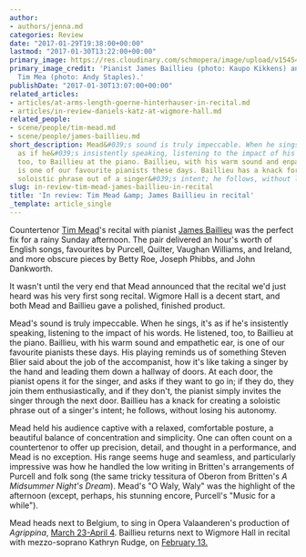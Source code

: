 ```yaml
---
author:
- authors/jenna.md
categories: Review
date: "2017-01-29T19:38:00+00:00"
lastmod: "2017-01-30T13:22:00+00:00"
primary_image: https://res.cloudinary.com/schmopera/image/upload/v1545409169/media/webhook-uploads/1485778609267/2017-01-30---MeadBaillieu.jpg.jpg
primary_image_credit: 'Pianist James Baillieu (photo: Kaupo Kikkens) and countertenor
  Tim Mea (photo: Andy Staples).'
publishDate: "2017-01-30T13:07:00+00:00"
related_articles:
- articles/at-arms-length-goerne-hinterhauser-in-recital.md
- articles/in-review-daniels-katz-at-wigmore-hall.md
related_people:
- scene/people/tim-mead.md
- scene/people/james-baillieu.md
short_description: Mead&#039;s sound is truly impeccable. When he sings, it&#039;s
  as if he&#039;s insistently speaking, listening to the impact of his words. He listened,
  too, to Baillieu at the piano. Baillieu, with his warm sound and enpathetic ear,
  is one of our favourite pianists these days. Baillieu has a knack for creating a
  soloistic phrase out of a singer&#039;s intent; he follows, without losing his autonomy.
slug: in-review-tim-mead-james-baillieu-in-recital
title: 'In review: Tim Mead &amp; James Baillieu in recital'
_template: article_single
---
```


Countertenor [Tim Mead](/scene/people/tim-mead/)'s recital with pianist [James Baillieu](/scene/people/james-baillieu/) was the perfect fix for a rainy Sunday afternoon. The pair delivered an hour's worth of English songs, favourites by Purcell, Quilter, Vaughan Williams, and Ireland, and more obscure pieces by Betty Roe, Joseph Phibbs, and John Dankworth.

It wasn't until the very end that Mead announced that the recital we'd just heard was his very first song recital. Wigmore Hall is a decent start, and both Mead and Baillieu gave a polished, finished product.

Mead's sound is truly impeccable. When he sings, it's as if he's insistently speaking, listening to the impact of his words. He listened, too, to Baillieu at the piano. Baillieu, with his warm sound and empathetic ear, is one of our favourite pianists these days. His playing reminds us of something Steven Blier said about the job of the accompanist, how it's like taking a singer by the hand and leading them down a hallway of doors. At each door, the pianist opens it for the singer, and asks if they want to go in; if they do, they join them enthusiastically, and if they don't, the pianist simply invites the singer through the next door. Baillieu has a knack for creating a soloistic phrase out of a singer's intent; he follows, without losing his autonomy.

Mead held his audience captive with a relaxed, comfortable posture, a beautiful balance of concentration and simplicity. One can often count on a countertenor to offer up precision, detail, and thought in a performance, and Mead is no exception. His range seems huge and seamless, and particularly impressive was how he handled the low writing in Britten's arrangements of Purcell and folk song (the same tricky tessitura of Oberon from Britten's *A Midsummer Night's Dream*). Mead's "O Waly, Waly" was the highlight of the afternoon (except, perhaps, his stunning encore, Purcell's "Music for a while").

Mead heads next to Belgium, to sing in Opera Valaanderen's production of *Agrippina*, [March 23-April 4](http://www.tim-mead.com/calendar/2017/3/23/handel-agrippina). Baillieu returns next to Wigmore Hall in recital with mezzo-soprano Kathryn Rudge, on [February 13.](https://wigmore-hall.org.uk/whats-on/kathryn-rudge-james-baillieu-gary-pomeroy-201702131300)
